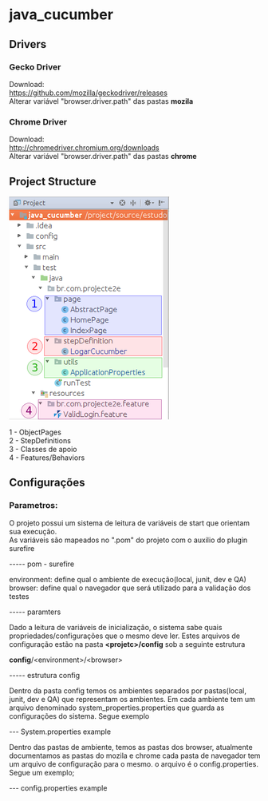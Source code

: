# java_cucumber
## Drivers
### Gecko Driver
Download:
<br>https://github.com/mozilla/geckodriver/releases
<br>Alterar variável "browser.driver.path" das pastas __mozila__

### Chrome Driver
Download:
<br>http://chromedriver.chromium.org/downloads
<br>Alterar variável "browser.driver.path" das pastas __chrome__
<br>
## Project Structure
![Project Structure](https://github.com/danzigrossi/java_cucumber/blob/master/imgs/project_view.png)

1 - ObjectPages<br>
2 - StepDefinitions<br>
3 - Classes de apoio<br>
4 - Features/Behaviors<br>


## Configurações


### Parametros:
O projeto possui um sistema de leitura de variáveis de start que orientam sua execução.<br>
As variáveis são mapeados no ".pom" do projeto com o auxilio do plugin surefire <br>

----- pom - surefire

environment: define qual o ambiente de execução(local, junit, dev e QA)<br>
browser: define qual o navegador que será utilizado para a validação dos testes<br>

----- paramters

Dado a leitura de variáveis de inicialização, o sistema sabe quais propriedades/configurações que o mesmo deve ler. Estes arquivos de configuração estão na pasta __\<projetc>/config__ sob a seguinte estrutura

__config__/\<environment>/\<browser>

----- estrutura config

Dentro da pasta config temos os ambientes separados por pastas(local, junit, dev e QA) que representam os ambientes. Em cada ambiente tem um arquivo denominado system_properties.properties que guarda as configurações do sistema. Segue exemplo

--- System.properties example

Dentro das pastas de ambiente, temos as pastas dos browser, atualmente documentamos as pastas do mozila e chrome
cada pasta de navegador tem um arquivo de configuração para o mesmo. o arquivo é o config.properties. Segue um exemplo;

--- config.properties example

